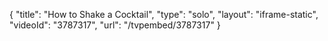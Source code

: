 {
    "title": "How to Shake a Cocktail",
    "type": "solo",
    "layout": "iframe-static",
    "videoId": "3787317",
    "url": "\/tvpembed\/3787317"
}